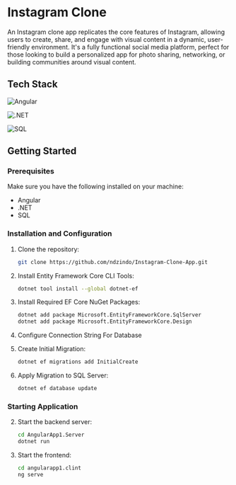 
# Instagram Clone

An Instagram clone app replicates the core features of Instagram, allowing users to create, share, and engage with visual content in a dynamic, user-friendly environment. It's a fully functional social media platform, perfect for those looking to build a personalized app for photo sharing, networking, or building communities around visual content.

## Tech Stack

![Angular](https://img.shields.io/badge/Angular-DD0031?style=for-the-badge&logo=angular&logoColor=white)

![.NET](https://img.shields.io/badge/.NET-512BD4?style=for-the-badge&logo=.net&logoColor=white)

![SQL](https://img.shields.io/badge/SQL-003B57?style=for-the-badge&logo=database&logoColor=white)

## Getting Started

### Prerequisites

Make sure you have the following installed on your machine:

- Angular
- .NET
- SQL

### Installation and Configuration

1. Clone the repository:

   ```bash
   git clone https://github.com/ndzindo/Instagram-Clone-App.git

2. Install Entity Framework Core CLI Tools:
    ```bash
    dotnet tool install --global dotnet-ef

3. Install Required EF Core NuGet Packages:
    ```bash
    dotnet add package Microsoft.EntityFrameworkCore.SqlServer
    dotnet add package Microsoft.EntityFrameworkCore.Design

4. Configure Connection String For Database

5. Create Initial Migration:
    ```bash
    dotnet ef migrations add InitialCreate

6. Apply Migration to SQL Server:
    ```bash
    dotnet ef database update

### Starting Application

    
2. Start the backend server:
    ```bash
    cd AngularApp1.Server
    dotnet run

3. Start the frontend:
    ```bash
    cd angularapp1.clint
    ng serve
